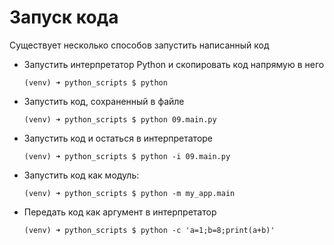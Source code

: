 # Запуск кода

Существует несколько способов запустить написанный код

- Запустить интерпретатор Python и скопировать код напрямую в него

  ```shell
  (venv) ➜ python_scripts $ python
  ```

- Запустить код, сохраненный в файле
  
  ```shell
  (venv) ➜ python_scripts $ python 09.main.py
  ```

- Запустить код и остаться в интерпретаторе

  ```shell
  (venv) ➜ python_scripts $ python -i 09.main.py
  ```

- Запустить код как модуль:
  
  ```shell
  (venv) ➜ python_scripts $ python -m my_app.main     
  ```

- Передать код как аргумент в интерпретатор

  ```shell
  (venv) ➜ python_scripts $ python -c 'a=1;b=8;print(a+b)'
  ```
